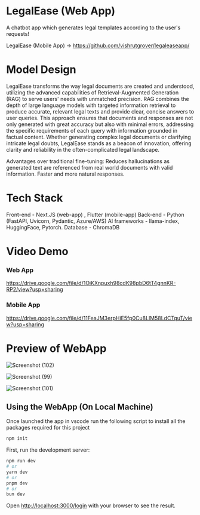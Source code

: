 # LegalEase (Web App)

A chatbot app which generates legal templates according to the user's requests!

LegalEase (Mobile App) -> https://github.com/vishrutgrover/legaleaseapp/

# Model Design

LegalEase transforms the way legal documents are created and understood, utilizing the advanced capabilities of Retrieval-Augmented Generation (RAG) to serve users' needs with unmatched precision. RAG combines the depth of large language models with targeted information retrieval to produce accurate, relevant legal texts and provide clear, concise answers to user queries. This approach ensures that documents and responses are not only generated with great accuracy but also with minimal errors, addressing the specific requirements of each query with information grounded in factual content. Whether generating complex legal documents or clarifying intricate legal doubts, LegalEase stands as a beacon of innovation, offering clarity and reliability in the often-complicated legal landscape.

Advantages over traditional fine-tuning: 
Reduces hallucinations as generated text are referenced from real world documents with valid information.
Faster and more natural responses.

# Tech Stack

Front-end - Next.JS (web-app) , Flutter (mobile-app)
Back-end - Python (FastAPI, Uvicorn, Pydantic, Azure/AWS)
AI frameworks - llama-index, HuggingFace, Pytorch.
Database - ChromaDB

# Video Demo 

### Web App
https://drive.google.com/file/d/1OiKXnpuxh98cdK98pbD6tT4gnnKR-RP2/view?usp=sharing

### Mobile App
https://drive.google.com/file/d/11FeaJM3erpHiE5fp0Cu8LlM58LdCTquT/view?usp=sharing



# Preview of WebApp

![Screenshot (102)](https://github.com/Ishan130803/Innovate-For-Lawyered/assets/96647844/d389d27b-afc2-4c1b-97f5-cfa2beea834f)

![Screenshot (99)](https://github.com/Ishan130803/Innovate-For-Lawyered/assets/96647844/f6c35153-693c-48a4-a0e7-780a4b2a9275)

![Screenshot (101)](https://github.com/Ishan130803/Innovate-For-Lawyered/assets/96647844/6eea36e8-50c7-4914-9fb3-630a19cc3b86)

## Using the WebApp (On Local Machine)

Once launched the app in vscode run the following script to install all the packages required for this project
```bash
npm init
```


First, run the development server:

```bash
npm run dev
# or
yarn dev
# or
pnpm dev
# or
bun dev
```

Open [http://localhost:3000/login](http://localhost:3000/login) with your browser to see the result.


